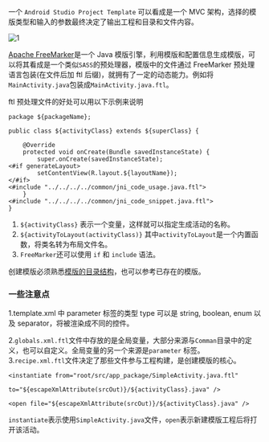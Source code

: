 
一个 `Android Studio Project Template` 可以看成是一个 MVC 架构，选择的模版类型和输入的参数最终决定了输出工程和目录和文件内容。

![1](http://freemarker.org/images/overview.png)

[Apache FreeMarker](http://freemarker.org/docs/index.html)是一个 Java 模版引擎，利用模版和配置信息生成模版，可以将其看成是一个类似`SASS`的预处理器，模版中的文件通过 FreeMarker 预处理语言包装(在文件后加 ftl 后缀)，就拥有了一定的动态能力。例如将`MainActivity.java`包装成`MainActivity.java.ftl`。

ftl 预处理文件的好处可以用以下示例来说明
```
package ${packageName};

public class ${activityClass} extends ${superClass} {

    @Override
    protected void onCreate(Bundle savedInstanceState) {
        super.onCreate(savedInstanceState);
<#if generateLayout>
        setContentView(R.layout.${layoutName});
</#if>
<#include "../../../../common/jni_code_usage.java.ftl">
    }
<#include "../../../../common/jni_code_snippet.java.ftl">
}
```

1. `${activityClass}` 表示一个变量，这样就可以指定生成活动的名称。
2. `${activityToLayout(activityClass)}` 其中`activityToLayout`是一个内置函数，将类名转为布局文件名。 
3. `FreeMarker`还可以使用 `if` 和 `include` 语法。

创建模版必须熟悉[模版的目录结构](http://freemarker.org/docs/dgui_quickstart_basics.html)，也可以参考已存在的模版。

### 一些注意点

1.template.xml 中 parameter 标签的类型 type 可以是 string, boolean, enum 以及 separator，将被渲染成不同的控件。

2.`globals.xml.ftl`文件中存放的是全局变量，大部分来源与`Comman`目录中的定义，也可以自定义。全局变量的另一个来源是`parameter` 标签。
3.`recipe.xml.ftl`文件决定了那些文件参与工程构建，是创建模版的核心。
```
<instantiate from="root/src/app_package/SimpleActivity.java.ftl"
               to="${escapeXmlAttribute(srcOut)}/${activityClass}.java" />

<open file="${escapeXmlAttribute(srcOut)}/${activityClass}.java" />
```
`instantiate`表示使用`SimpleActivity.java`文件，`open`表示新建模版工程后将打开该活动。 
